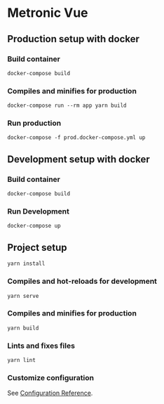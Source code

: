 # Metronic Vue

## Production setup with docker
### Build container
```
docker-compose build
```

### Compiles and minifies for production
```
docker-compose run --rm app yarn build
```

### Run production
```
docker-compose -f prod.docker-compose.yml up 
```

## Development setup with docker
### Build container
```
docker-compose build
```

### Run Development
```
docker-compose up 
```

## Project setup
```
yarn install
```

### Compiles and hot-reloads for development
```
yarn serve
```

### Compiles and minifies for production
```
yarn build
```

### Lints and fixes files
```
yarn lint
```

### Customize configuration
See [Configuration Reference](https://cli.vuejs.org/config/).
